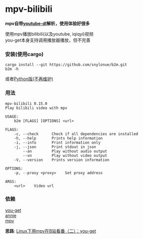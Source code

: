 # mpv-bilibili
**mpv自带[youtube-dl](https://github.com/ytdl-org/youtube-dl)解析，使用体验好很多**

使用mpv播放bilibili(以及youtube, iqiqyi)视频  
you-get本身支持调用播放器播放，但不完善

### 安装(使用cargo)
```
cargo install --git https://github.com/snylonue/b2m.git
b2m -h
```

或者[Python版(不再维护)](src/bilibili2mpv.py)

### 用法
```
mpv-bilibili 0.15.0
Play bilibili video with mpv

USAGE:
    b2m [FLAGS] [OPTIONS] <url>

FLAGS:
    -c, --check      Check if all dependencies are installed
    -h, --help       Prints help information
    -i, --info       Print information only
    -j, --json       Print stdout in json
        --an         Play without audio output
        --vn         Play without video output
    -V, --version    Prints version information

OPTIONS:
    -p, --proxy <proxy>    Set proxy address

ARGS:
    <url>    Video url

```

### 依赖
[you-get](https://github.com/soimort/you-get)  
[annie](https://github.com/iawia002/annie)  
[mpv](https://mpv.io)  


**思路**: [Linux下用mpv在B站看番（二）：you-get](https://fspark.me/archives/Linux-mpv-bilibili-bangumi-you-get.html)  